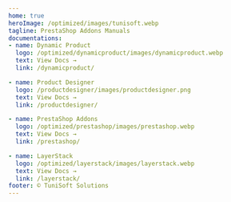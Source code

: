 ```yaml
---
home: true
heroImage: /optimized/images/tunisoft.webp
tagline: PrestaShop Addons Manuals
documentations:
- name: Dynamic Product
  logo: /optimized/dynamicproduct/images/dynamicproduct.webp
  text: View Docs →
  link: /dynamicproduct/

- name: Product Designer
  logo: /productdesigner/images/productdesigner.png
  text: View Docs →
  link: /productdesigner/

- name: PrestaShop Addons
  logo: /optimized/prestashop/images/prestashop.webp
  text: View Docs →
  link: /prestashop/

- name: LayerStack
  logo: /optimized/layerstack/images/layerstack.webp
  text: View Docs →
  link: /layerstack/
footer: ©️ TuniSoft Solutions
---
```

